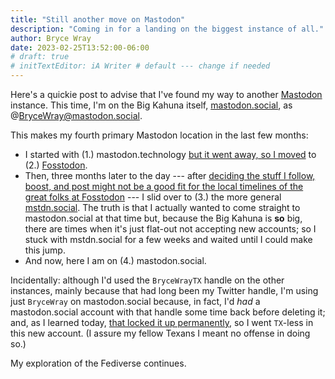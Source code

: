 ```yaml
---
title: "Still another move on Mastodon"
description: "Coming in for a landing on the biggest instance of all."
author: Bryce Wray
date: 2023-02-25T13:52:00-06:00
# draft: true
# initTextEditor: iA Writer # default --- change if needed
---
```


Here's a quickie post to advise that I've found my way to another [Mastodon](https://joinmastodon.org) instance. This time, I'm on the Big Kahuna itself, [mastodon.social](https://mastodon.social), as @BryceWray@mastodon.social.

<!--more-->

This makes my fourth primary Mastodon location in the last few months:

- I started with (1.) mastodon.technology [but it went away, so I moved](/posts/2022/10/move-mastodon/) to (2.) [Fosstodon](https://fosstodon.org).
- Then, three months later to the day --- after [deciding the stuff I follow, boost, and post might not be a good fit for the local timelines of the great folks at Fosstodon](/posts/2023/01/another-move-mastodon/) --- I slid over to (3.) the more general [mstdn.social](https://mstdn.social). The truth is that I actually wanted to come straight to mastodon.social at that time but, because the Big Kahuna is **so** big, there are times when it's just flat-out not accepting new accounts; so I stuck with mstdn.social for a few weeks and waited until I could make this jump.
- And now, here I am on (4.) mastodon.social.

Incidentally: although I'd used the `BryceWrayTX` handle on the other instances, mainly because that had long been my Twitter handle, I'm using just `BryceWray` on mastodon.social because, in fact, I'd *had* a mastodon.social account with that handle some time back before deleting it; and, as I learned today, [that locked it up permanently](https://github.com/mastodon/mastodon/issues/4614), so I went `TX`-less in this new account. (I assure my fellow Texans I meant no offense in doing so.)

My exploration of the Fediverse continues.
